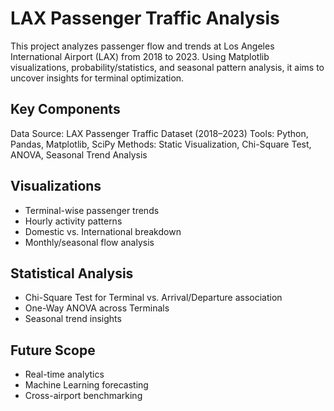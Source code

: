 # LAX Passenger Traffic Analysis

This project analyzes passenger flow and trends at Los Angeles International Airport (LAX) from 2018 to 2023. Using Matplotlib visualizations, probability/statistics, and seasonal pattern analysis, it aims to uncover insights for terminal optimization.

## Key Components
Data Source: LAX Passenger Traffic Dataset (2018–2023)
Tools: Python, Pandas, Matplotlib, SciPy
Methods: Static Visualization, Chi-Square Test, ANOVA, Seasonal Trend Analysis

## Visualizations
- Terminal-wise passenger trends
- Hourly activity patterns
- Domestic vs. International breakdown
- Monthly/seasonal flow analysis

## Statistical Analysis
- Chi-Square Test for Terminal vs. Arrival/Departure association
- One-Way ANOVA across Terminals
- Seasonal trend insights

## Future Scope
- Real-time analytics
- Machine Learning forecasting
- Cross-airport benchmarking
